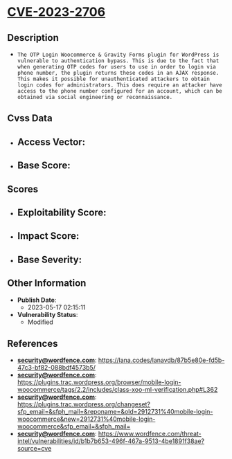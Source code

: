 
# [CVE-2023-2706](https://cve.mitre.org/cgi-bin/cvename.cgi?name=CVE-2023-2706)

## Description

- `The OTP Login Woocommerce & Gravity Forms plugin for WordPress is vulnerable to authentication bypass. This is due to the fact that when generating OTP codes for users to use in order to login via phone number, the plugin returns these codes in an AJAX response. This makes it possible for unauthenticated attackers to obtain login codes for administrators. This does require an attacker have access to the phone number configured for an account, which can be obtained via social engineering or reconnaissance.`

## Cvss Data

- **Access Vector**:
  - 
- **Base Score**:
  - 

## Scores

- **Exploitability Score**:
  - 
- **Impact Score**:
  - 
- **Base Severity**:
  - 

## Other Information

- **Publish Date**:
  - 2023-05-17 02:15:11
- **Vulnerability Status**:
  - Modified

## References

- **security@wordfence.com**: https://lana.codes/lanavdb/87b5e80e-fd5b-47c3-bf82-088bdf4573b5/
- **security@wordfence.com**: https://plugins.trac.wordpress.org/browser/mobile-login-woocommerce/tags/2.2/includes/class-xoo-ml-verification.php#L362
- **security@wordfence.com**: https://plugins.trac.wordpress.org/changeset?sfp_email=&sfph_mail=&reponame=&old=2912731%40mobile-login-woocommerce&new=2912731%40mobile-login-woocommerce&sfp_email=&sfph_mail=
- **security@wordfence.com**: https://www.wordfence.com/threat-intel/vulnerabilities/id/b1b7b653-496f-467a-9513-4be1891f38ae?source=cve
